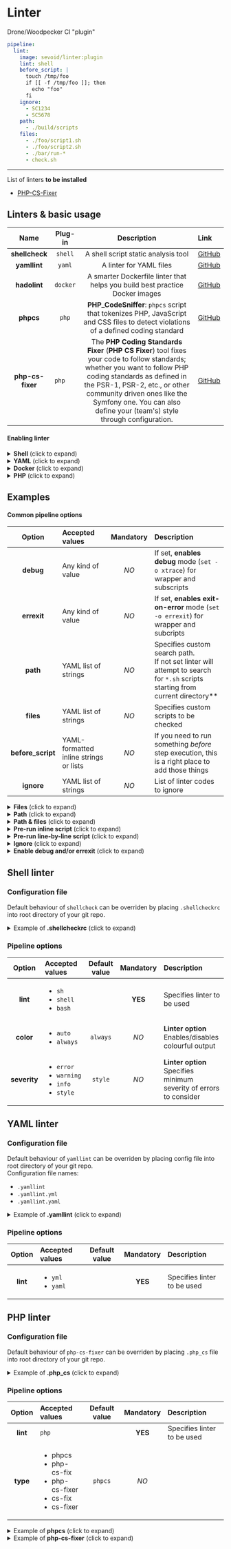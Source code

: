 # Linter

Drone/Woodpecker CI "plugin"  

```yaml
pipeline:
  lint:
    image: sevoid/linter:plugin
    lint: shell
    before_script: |
      touch /tmp/foo
      if [[ -f /tmp/foo ]]; then
        echo "foo"
      fi
    ignore:
      - SC1234
      - SC5678
    path:
      - ./build/scripts
    files:
      - ./foo/script1.sh
      - ./foo/script2.sh
      - ./bar/run-*
      - check.sh
```
---
List of linters **to be installed**
* [PHP-CS-Fixer](https://github.com/FriendsOfPHP/PHP-CS-Fixer)

## Linters & basic usage
| Name             | Plug-in  | Description                                                                                                                        | Link                                              |
|:----------------:|:--------:|:----------------------------------------------------------------------------------------------------------------------------------:|:--------------------------------------------------|
| **shellcheck**   | `shell`  | A shell script static analysis tool                                                                                                | [GitHub](https://github.com/koalaman/shellcheck)  |
| **yamllint**     | `yaml`   | A linter for YAML files                                                                                                            | [GitHub](https://github.com/adrienverge/yamllint) |
| **hadolint**     | `docker` | A smarter Dockerfile linter that helps you build best practice Docker images                                                       | [GitHub](https://github.com/hadolint/hadolint)    |
| **phpcs**        | `php`    | **PHP_CodeSniffer**: `phpcs` script that tokenizes PHP, JavaScript and CSS files to detect violations of a defined coding standard | [GitHub](https://github.com/squizlabs/PHP_CodeSniffer)    |
| **php-cs-fixer** | `php   ` | The **PHP Coding Standards Fixer** (**PHP CS Fixer**) tool fixes your code to follow standards; whether you want to follow PHP coding standards as defined in the PSR-1, PSR-2, etc., or other community driven ones like the Symfony one. You can also define your (team's) style through configuration. | [GitHub](https://github.com/FriendsOfPHP/PHP-CS-Fixer)    |
#### Enabling linter
<details>
  <summary><b>Shell</b> (click to expand)</summary>
  
```diff
pipeline:
  lint:
    image: sevoid/linter:plugin
+   lint: shell
```
</details>
  
<details>
  <summary><b>YAML</b> (click to expand)</summary>
  
```diff
pipeline:
  lint:
    image: sevoid/linter:plugin
+   lint: yaml
```
</details>
  
<details>
  <summary><b>Docker</b> (click to expand)</summary>
  
```diff
pipeline:
  lint:
    image: sevoid/linter:plugin
+   lint: docker
```
</details>
  
<details>
  <summary><b>PHP</b> (click to expand)</summary>
  
```diff
pipeline:
  lint:
    image: sevoid/linter:plugin
+   lint: php
```
  
</details>

## Examples
#### Common pipeline options
| Option            | Accepted values                        | Mandatory | Description                                                                               |
|:-----------------:|:---------------------------------------|:---------:|:------------------------------------------------------------------------------------------|
| **debug**         | Any kind of value                      | *NO*      | If set, **enables debug** mode (`set -o xtrace`) for wrapper and subscripts               |
| **errexit**       | Any kind of value                      | *NO*      | If set, **enables exit-on-error** mode (`set -o errexit`) for wrapper and subcripts       |
| **path**          | YAML list of strings                   | *NO*      | Specifies custom search path.<br/>If not set linter will attempt to search for `*.sh` scripts starting from current directory** |
| **files**         | YAML list of strings                   | *NO*      | Specifies custom scripts to be checked                                                    |
| **before_script** | YAML-formatted inline strings or lists | *NO*      | If you need to run something *before* step execution, this is a right place to add those things |
| **ignore**        | YAML list of strings                   | *NO*      | List of linter codes to ignore                                                            |

<details>
  <summary><b>Files</b> (click to expand)</summary>
  
```diff
pipeline:
  lint:
    image: sevoid/linter:plugin
    lint: shell
+   files:
+     - ./foo/script1.sh
+     - ./foo/script2.sh
+     - ./bar/run-*
+     - check.sh
```
</details>
  
<details>
  <summary><b>Path</b> (click to expand)</summary>
  
```diff
pipeline:
  lint:
    image: sevoid/linter:plugin
    lint: shell
+   path:
+     - ./foo
+     - ./build/scripts
```
</details>
  
<details>
  <summary><b>Path & files</b> (click to expand)</summary>
  
```diff
pipeline:
  lint:
    image: sevoid/linter:plugin
    lint: shell
+   path:
+     - ./build/scripts
+   files:
+     - ./foo/script1.sh
+     - ./foo/script2.sh
+     - ./bar/run-*
+     - check.sh
```
</details>
  
<details>
  <summary><b>Pre-run inline script</b> (click to expand)</summary>
  
```diff
pipeline:
  lint:
    image: sevoid/linter:plugin
    lint: shell
+   before_script: |
+     touch /tmp/foo
+     if [[ -f /tmp/foo ]]; then
+       echo "foo"
+     fi
```
</details>
  
<details>
  <summary><b>Pre-run line-by-line script</b> (click to expand)</summary>
  
```diff
pipeline:
  lint:
    image: sevoid/linter:plugin
    lint: shell
+   before_script:
+     - touch /tmp/bar
+     - "[[ -f /tmp/bar ]] && echo bar"
```
</details>
  
<details>
  <summary><b>Ignore</b> (click to expand)</summary>
  
```diff
pipeline:
  lint:
    image: sevoid/linter:plugin
    lint: shell
+   ignore:
+     - SC1234
+     - SC5678
```
</details>
  
<details>
  <summary><b>Enable debug and/or errexit</b> (click to expand)</summary>
  
#### debug
```diff
pipeline:
  lint-shell:
    image: sevoid/linter:plugin
    lint: shell
+   debug: true
```
#### errexit
```diff
pipeline:
  lint-shell:
    image: sevoid/linter:plugin
    lint: shell
+   errexit: true
```
#### Enable debug and errexit
```diff
pipeline:
  lint-shell:
    image: sevoid/linter:plugin
    lint: shell
+   debug: true
+   errexit: true
```
</details>
  

## Shell linter
### Configuration file
Default behaviour of `shellcheck` can be overriden by placing `.shellcheckrc` into root directory of your git repo.
<details>
  <summary>Example of <b>.shellcheckrc</b> (click to expand)</summary>
  
```
color=always
severity=error
disable=SC1234
disable=SC5678
```
</details>
  
### Pipeline options
| Option       | Accepted values                                                            | Default value | Mandatory | Description                                                            |
|:------------:|:---------------------------------------------------------------------------|:-------------:|:---------:|:-----------------------------------------------------------------------|
| **lint**     | <ul><li>`sh`</li><li>`shell`</li><li>`bash`</li></ul>                      |               | **YES**   | Specifies linter to be used                                            |
| **color**    | <ul><li>`auto`</li><li>`always`</li></ul>                                  | `always`      | *NO*      | **Linter option**<br/>Enables/disables colourful output                |
| **severity** | <ul><li>`error`</li><li>`warning`</li><li>`info`</li><li>`style`</li></ul> | `style`       | *NO*      | **Linter option**<br/>Specifies minimum severity of errors to consider |

## YAML linter
### Configuration file
Default behaviour of `yamllint` can be overriden by placing config file into root directory of your git repo.  
Configuration file names:
* `.yamllint`
* `.yamllint.yml`
* `.yamllint.yaml`
<details>
  <summary>Example of <b>.yamllint</b> (click to expand)</summary>
  
```yaml
yaml-files:
  - '*.yaml'
  - '*.yml'
  - '.yamllint'
locale: en_US.UTF-8
extends: default
rules:
  # 80 chars should be enough, but don't fail if a line is longer
  line-length:
    max: 80
    level: warning
```
</details>
  
### Pipeline options
| Option       | Accepted values                        | Default value | Mandatory | Description                 |
|:------------:|:---------------------------------------|:-------------:|:---------:|:----------------------------|
| **lint**     | <ul><li>`yml`</li><li>`yaml`</li></ul> |               | **YES**   | Specifies linter to be used |

## PHP linter
### Configuration file
Default behaviour of `php-cs-fixer` can be overriden by placing `.php_cs` file into root directory of your git repo.  
<details>
  <summary>Example of <b>.php_cs</b> (click to expand)</summary>
  
```php
<?php

return PhpCsFixer\Config::create()
    ->setRules([
        '@Symphony' => true,
        'strict_param' => true,
        'array_syntax' => ['syntax' => 'short'],
    ])
    ->setUsingCache(false)
    ->setFinder(
      PhpCsFixer\Finder::create()
        ->in(__DIR__)
    );
;
```
</details>
  
### Pipeline options
| Option       | Accepted values                                                                                 | Default value | Mandatory | Description                 |
|:------------:|:------------------------------------------------------------------------------------------------|:-------------:|:---------:|:----------------------------|
| **lint**     | `php`                                                                                           |               | **YES**   | Specifies linter to be used |
| **type**     | <ul><li>phpcs</li><li>php-cs-fix</li><li>php-cs-fixer</li><li>cs-fix</li><li>cs-fixer</li></ul> | `phpcs`       | *NO*      |
<details>
  <summary>Example of <b>phpcs</b> (click to expand)</summary>

Plugin will use **phpcs** by default if `type` isn't specified.  

```diff
pipeline:
  lint-php:
    image: sevoid/linter:plugin
    lint: php
```
```diff
pipeline:
  lint-php:
    image: sevoid/linter:plugin
    lint: php
+   type: phpcs
```
</details>
  
<details>
  <summary>Example of <b>php-cs-fixer</b> (click to expand)</summary>

```diff
pipeline:
  lint-php:
    image: sevoid/linter:plugin
    lint: php
+   type: cs-fix
```
```diff
pipeline:
  lint-php:
    image: sevoid/linter:plugin
    lint: php
+   type: cs-fixer
```
```diff
pipeline:
  lint-php:
    image: sevoid/linter:plugin
    lint: php
+   type: php-cs-fixer
```
</details>
  
